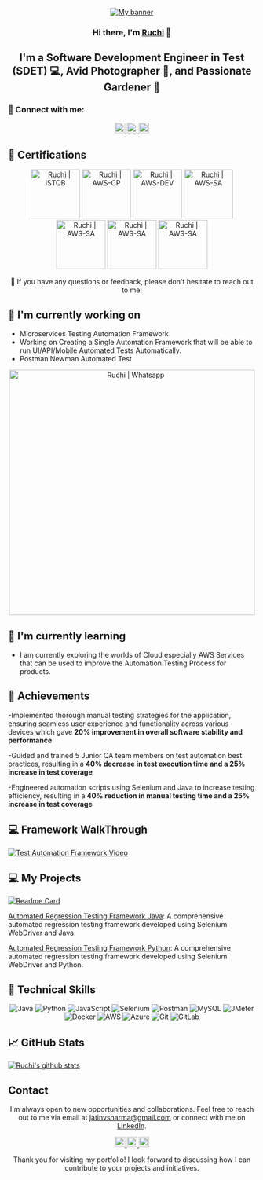 <p align="center">
  <a href="https://www.linkedin.com/in/ruchi-kachroo/" target="_blank" rel="noreferrer">
    <img src="https://raw.githubusercontent.com/RuchiKachroo/RuchiKachroo.github.io/main/images/banner.png" alt="My banner">
  </a>
</p>

<h3 align="center">Hi there, I'm <a href="https://www.linkedin.com/in/ruchi-kachroo/" target="_blank" rel="noreferrer">Ruchi</a> 👋</h3>

<h2 align="center">I'm a Software Development Engineer in Test (SDET) 💻, Avid Photographer 📸, and Passionate Gardener 🌱</h2>

### 🤝 Connect with me:

<p align="center">
  <a href="https://www.linkedin.com/in/ruchi-kachroo//">
    <img src="https://raw.githubusercontent.com/jatin99/jatin99.github.io/main/images/linkedin.svg" alt="Ruchi Kachroo | LinkedIn" width="21px"/>
  </a>
  <a href="https://instagram.com/tech_with_jatin">
    <img src="https://raw.githubusercontent.com/RuchiKachroo/RuchiKachroo.github.io/main/images/instagram.svg" alt="Ruchi | Instagram" width="21px"/>
  </a>
  <a href="https://wa.link/8nquvx">
    <img src="https://raw.githubusercontent.com/RuchiKachroo/RuchiKachroo.github.io/main/images/whatsapp.png" alt="Ruchi | Whatsapp" width="21px"/>
  </a>
</p>
  
## 🥇 Certifications
<p align="center">
  <img src="https://raw.githubusercontent.com/RuchiKachroo/RuchiKachroo.github.io/main/images/ISTQB.png" alt="Ruchi | ISTQB" width="100 px"/>
  <img src="https://raw.githubusercontent.com/RuchiKachroo/RuchiKachroo.github.io/main/images/aws-cp.png" alt="Ruchi | AWS-CP" width="100 px"/>
  <img src="https://raw.githubusercontent.com/RuchiKachroo/RuchiKachroo.github.io/main/images/aws-dev.png" alt="Ruchi | AWS-DEV" width="100 px"/>
  <img src="https://raw.githubusercontent.com/RuchiKachroo/RuchiKachroo.github.io/main/images/aws-sa.png" alt="Ruchi | AWS-SA" width="100 px"/>
   <img src="https://raw.githubusercontent.com/RuchiKachroo/RuchiKachroo.github.io/main/images/ocpjp.png" alt="Ruchi | AWS-SA" width="100 px"/>
    <img src="https://raw.githubusercontent.com/RuchiKachroo/RuchiKachroo.github.io/main/images/safe.png" alt="Ruchi | AWS-SA" width="100 px"/>
     <img src="https://raw.githubusercontent.com/RuchiKachroo/RuchiKachroo.github.io/main/images/csm.webp" alt="Ruchi | AWS-SA" width="100 px"/>
</p>

<p align="center">💬 If you have any questions or feedback, please don't hesitate to reach out to me!</p>

## 🔭 I'm currently working on

- Microservices Testing Automation Framework
- Working on Creating a Single Automation Framework that will be able to run UI/API/Mobile Automated Tests Automatically. 
- Postman Newman Automated Test 
<p align="center">    
<img src="https://raw.githubusercontent.com/RuchiKachroo/RuchiKachroo.github.io/main/images/postmanproject.jpg" alt="Ruchi | Whatsapp" width="500px"/> </p>

## 🌱 I'm currently learning

- I am currently exploring the worlds of Cloud especially AWS Services that can be used to improve the Automation Testing Process for products. 


## 🥇 Achievements

-Implemented thorough manual testing strategies for the application, ensuring
seamless user experience and functionality across various devices which gave
<b>20% improvement in overall software stability and performance</b>

-Guided and trained 5 Junior QA team members on test automation best practices,
resulting in a  <b>40% decrease in test execution time and a 25% increase in test
coverage </b>

-Engineered automation scripts using Selenium and Java to increase testing
efficiency, resulting in a<b> 40% reduction in manual testing time and a 25% increase
in test coverage</b>


## 💻 Framework WalkThrough
[![Test Automation Framework Video](https://raw.githubusercontent.com/RuchiKachroo/RuchiKachroo.github.io/main/images/thumbnail.jpg)](https://youtu.be/BCaqX6XCKhw)

## 💻 My Projects 

[![Readme Card](https://github-readme-stats.vercel.app/api/pin/?username=jatin99&repo=AutomationFramework)](https://github.com/RuchiKachroo/AutomationFramework)

[Automated Regression Testing Framework Java](https://github.com/RuchiKachroo/): A comprehensive automated regression testing framework developed using Selenium WebDriver and Java.

[Automated Regression Testing Framework Python](https://github.com/RuchiKachroo/): A comprehensive automated regression testing framework developed using Selenium WebDriver and Python.


## 💼 Technical Skills

<p align="center">
  <img src="https://img.shields.io/badge/Java-007396?style=for-the-badge&logo=java&logoColor=white" alt="Java">
  <img src="https://img.shields.io/badge/Python-3776AB?style=for-the-badge&logo=python&logoColor=white" alt="Python">
  <img src="https://img.shields.io/badge/JavaScript-F7DF1E?style=for-the-badge&logo=javascript&logoColor=black" alt="JavaScript">
  <img src="https://img.shields.io/badge/Selenium-43B02A?style=for-the-badge&logo=selenium&logoColor=white" alt="Selenium">
  <img src="https://img.shields.io/badge/Postman-FF6C37?style=for-the-badge&logo=postman&logoColor=white" alt="Postman">
  <img src="https://img.shields.io/badge/MySQL-4479A1?style=for-the-badge&logo=mysql&logoColor=white" alt="MySQL">
  <img src="https://img.shields.io/badge/JMeter-D22128?style=for-the-badge&logo=apache%20jmeter&logoColor=white" alt="JMeter">
  <img src="https://img.shields.io/badge/Docker-2496ED?style=for-the-badge&logo=docker&logoColor=white" alt="Docker">
  <img src="https://img.shields.io/badge/AWS-232F3E?style=for-the-badge&logo=amazon-aws&logoColor=white" alt="AWS">
  <img src="https://img.shields.io/badge/Azure-0089D6?style=for-the-badge&logo=microsoft-azure&logoColor=white" alt="Azure">
  <img src="https://img.shields.io/badge/Git-F05032?style=for-the-badge&logo=git&logoColor=white" alt="Git">
  <img src="https://img.shields.io/badge/GitLab-FCA121?style=for-the-badge&logo=gitlab&logoColor=white" alt="GitLab">
</p>

## 📈 GitHub Stats 

[![Ruchi's github stats](https://github-readme-stats.vercel.app/api?username=RuchiKachroo)](https://github.com/RuchiKachroo)


## Contact

<p align="center">I'm always open to new opportunities and collaborations. Feel free to reach out to me via email at <a href="mailto:ruchi.kachroo93@gmail.com">jatinvsharma@gmail.com</a> or connect with me on <a href="https://www.linkedin.com/in/ruchi-kachroo">LinkedIn</a>.</p>

<p align="center">
  <a href="https://www.linkedin.com/in/ruchi-kachroo//">
    <img src="https://raw.githubusercontent.com/RuchiKachroo/RuchiKachroo.github.io/main/images/linkedin.svg" alt="Ruchi Kachroo | LinkedIn" width="21px"/>
  </a>
  <a href="https://instagram.com/tech_with_jatin">
    <img src="https://raw.githubusercontent.com/RuchiKachroo/RuchiKachroo.github.io/main/images/instagram.svg" alt="Ruchi | Instagram" width="21px"/>
  </a>
  <a href="https://wa.link/8nquvx">
    <img src="https://raw.githubusercontent.com/RuchiKachroo/RuchiKachroo.github.io/main/images/whatsapp.png" alt="Ruchi | Whatsapp" width="21px"/>
  </a>
</p>
  

<p align="center">Thank you for visiting my portfolio! I look forward to discussing how I can contribute to your projects and initiatives.</p>
